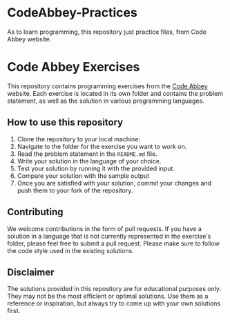 # CodeAbbey-Practices
As to learn programming, this repository just practice files, from Code Abbey website.


# Code Abbey Exercises

This repository contains programming exercises from the [Code Abbey](http://www.codeabbey.com/) website. Each exercise is located in its own folder and contains the problem statement, as well as the solution in various programming languages.

## How to use this repository

1. Clone the repository to your local machine:
2. Navigate to the folder for the exercise you want to work on.
3. Read the problem statement in the `README.md` file.
4. Write your solution in the language of your choice.
5. Test your solution by running it with the provided input.
6. Compare your solution with the sample output
7. Once you are satisfied with your solution, commit your changes and push them to your fork of the repository.

## Contributing

We welcome contributions in the form of pull requests. If you have a solution in a language that is not currently represented in the exercise's folder, please feel free to submit a pull request. Please make sure to follow the code style used in the existing solutions.

## Disclaimer

The solutions provided in this repository are for educational purposes only. They may not be the most efficient or optimal solutions. Use them as a reference or inspiration, but always try to come up with your own solutions first.

